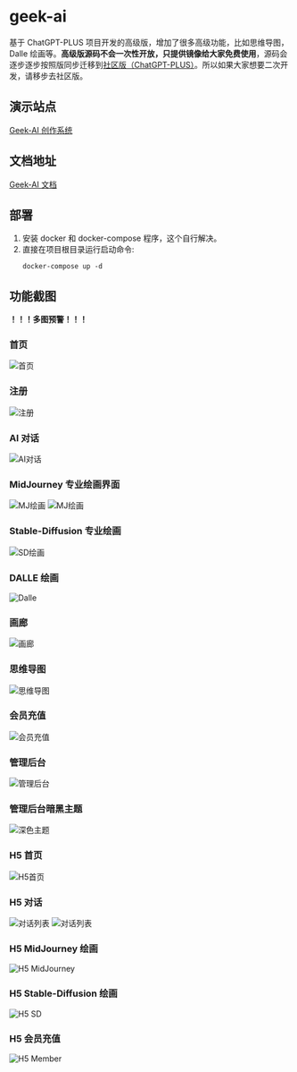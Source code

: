 # geek-ai
基于 ChatGPT-PLUS 项目开发的高级版，增加了很多高级功能，比如思维导图，Dalle 绘画等。**高级版源码不会一次性开放，只提供镜像给大家免费使用**，源码会逐步逐步按照版同步迁移到[社区版（ChatGPT-PLUS）](https://github.com/yangjian102621/chatgpt-plus)。所以如果大家想要二次开发，请移步去社区版。

## 演示站点
[Geek-AI 创作系统](https://www.geekai.me)

## 文档地址
[Geek-AI 文档](https://www.geekai.me/docs/)

## 部署
1. 安装 docker 和 docker-compose 程序，这个自行解决。
2. 直接在项目根目录运行启动命令:
   ```shell
   docker-compose up -d
   ```

## 功能截图
**！！！多图预警！！！**
### 首页
![首页](imgs/home.png)
### 注册
![注册](imgs/register.png)
### AI 对话
![AI对话](imgs/chat.png)
### MidJourney 专业绘画界面
![MJ绘画](imgs/mj-image.png)
![MJ绘画](imgs/mj-list.png)
### Stable-Diffusion 专业绘画
![SD绘画](imgs/sd.png)
### DALLE 绘画
![Dalle](imgs/dalle.png)

### 画廊
![画廊](imgs/img-wall.png)

### 思维导图
![思维导图](imgs/markmap.png)

### 会员充值
![会员充值](imgs/member.png)

### 管理后台
![管理后台](imgs/admin.png)
### 管理后台暗黑主题
![深色主题](imgs/admin-dark.png)

### H5 首页
![H5首页](imgs/mobile-home.png)

### H5 对话
![对话列表](imgs/mobile-chat-list.png)
![对话列表](imgs/mobile-chat.png)

### H5 MidJourney 绘画
![H5 MidJourney](imgs/mobile-mj.png)

### H5 Stable-Diffusion 绘画
![H5 SD](imgs/mobile-sd.png)

### H5 会员充值
![H5 Member](imgs/mobile-member.png)

